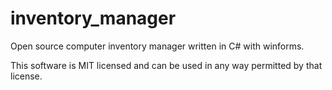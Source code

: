 # inventory_manager
Open source computer inventory manager written in C# with winforms.

This software is MIT licensed and can be used in any way permitted by that license.
